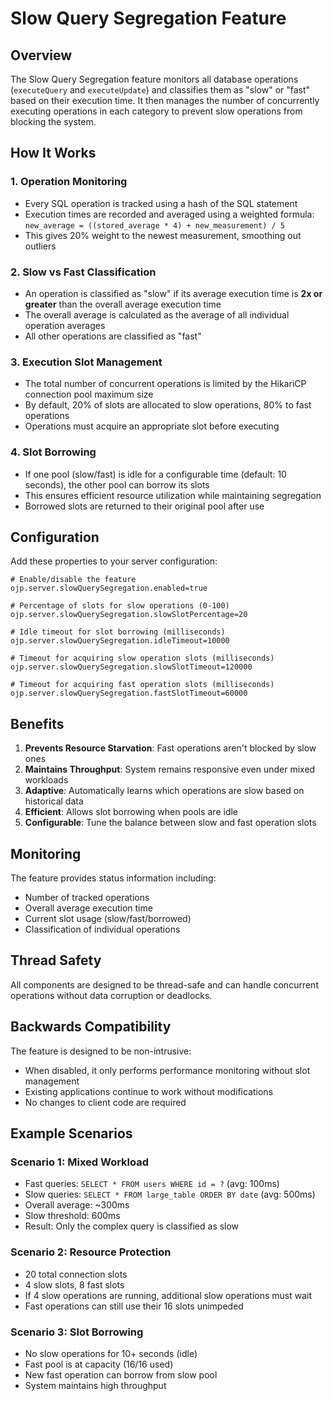 # Slow Query Segregation Feature

## Overview

The Slow Query Segregation feature monitors all database operations (`executeQuery` and `executeUpdate`) and classifies them as "slow" or "fast" based on their execution time. It then manages the number of concurrently executing operations in each category to prevent slow operations from blocking the system.

## How It Works

### 1. Operation Monitoring
- Every SQL operation is tracked using a hash of the SQL statement
- Execution times are recorded and averaged using a weighted formula: `new_average = ((stored_average * 4) + new_measurement) / 5`
- This gives 20% weight to the newest measurement, smoothing out outliers

### 2. Slow vs Fast Classification
- An operation is classified as "slow" if its average execution time is **2x or greater** than the overall average execution time
- The overall average is calculated as the average of all individual operation averages
- All other operations are classified as "fast"

### 3. Execution Slot Management
- The total number of concurrent operations is limited by the HikariCP connection pool maximum size
- By default, 20% of slots are allocated to slow operations, 80% to fast operations
- Operations must acquire an appropriate slot before executing

### 4. Slot Borrowing
- If one pool (slow/fast) is idle for a configurable time (default: 10 seconds), the other pool can borrow its slots
- This ensures efficient resource utilization while maintaining segregation
- Borrowed slots are returned to their original pool after use

## Configuration

Add these properties to your server configuration:

```properties
# Enable/disable the feature
ojp.server.slowQuerySegregation.enabled=true

# Percentage of slots for slow operations (0-100)
ojp.server.slowQuerySegregation.slowSlotPercentage=20

# Idle timeout for slot borrowing (milliseconds)
ojp.server.slowQuerySegregation.idleTimeout=10000

# Timeout for acquiring slow operation slots (milliseconds)
ojp.server.slowQuerySegregation.slowSlotTimeout=120000

# Timeout for acquiring fast operation slots (milliseconds)
ojp.server.slowQuerySegregation.fastSlotTimeout=60000
```

## Benefits

1. **Prevents Resource Starvation**: Fast operations aren't blocked by slow ones
2. **Maintains Throughput**: System remains responsive even under mixed workloads
3. **Adaptive**: Automatically learns which operations are slow based on historical data
4. **Efficient**: Allows slot borrowing when pools are idle
5. **Configurable**: Tune the balance between slow and fast operation slots

## Monitoring

The feature provides status information including:
- Number of tracked operations
- Overall average execution time
- Current slot usage (slow/fast/borrowed)
- Classification of individual operations

## Thread Safety

All components are designed to be thread-safe and can handle concurrent operations without data corruption or deadlocks.

## Backwards Compatibility

The feature is designed to be non-intrusive:
- When disabled, it only performs performance monitoring without slot management
- Existing applications continue to work without modifications
- No changes to client code are required

## Example Scenarios

### Scenario 1: Mixed Workload
- Fast queries: `SELECT * FROM users WHERE id = ?` (avg: 100ms)
- Slow queries: `SELECT * FROM large_table ORDER BY date` (avg: 500ms)
- Overall average: ~300ms
- Slow threshold: 600ms
- Result: Only the complex query is classified as slow

### Scenario 2: Resource Protection
- 20 total connection slots
- 4 slow slots, 8 fast slots
- If 4 slow operations are running, additional slow operations must wait
- Fast operations can still use their 16 slots unimpeded

### Scenario 3: Slot Borrowing
- No slow operations for 10+ seconds (idle)
- Fast pool is at capacity (16/16 used)
- New fast operation can borrow from slow pool
- System maintains high throughput